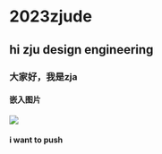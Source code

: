 # 2023zjude
## hi zju design engineering
### 大家好，我是zja
#### 嵌入图片
![]([https://www.zju.edu.cn/main.html](https://www.zju.edu.cn/_upload/tpl/05/e5/1509/template1509/images/logo.png)https://www.zju.edu.cn/_upload/tpl/05/e5/1509/template1509/images/logo.png)
#### i want to push
